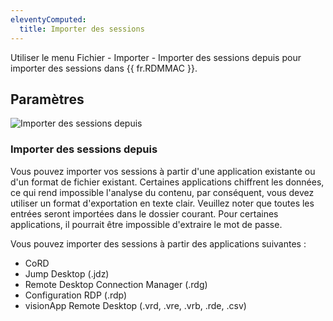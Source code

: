 ```yaml
---
eleventyComputed:
  title: Importer des sessions
---
```

Utiliser le menu Fichier - Importer - Importer des sessions depuis pour importer des sessions dans {{ fr.RDMMAC }}.

## Paramètres

![Importer des sessions depuis](https://cdnweb.devolutions.net/docs/docs_en_rdm_mac_clip10314.png)

### Importer des sessions depuis

Vous pouvez importer vos sessions à partir d'une application existante ou d'un format de fichier existant. Certaines applications chiffrent les données, ce qui rend impossible l'analyse du contenu, par conséquent, vous devez utiliser un format d'exportation en texte clair. Veuillez noter que toutes les entrées seront importées dans le dossier courant. Pour certaines applications, il pourrait être impossible d'extraire le mot de passe.

Vous pouvez importer des sessions à partir des applications suivantes :

* CoRD
* Jump Desktop (.jdz)
* Remote Desktop Connection Manager (.rdg)
* Configuration RDP (.rdp)
* visionApp Remote Desktop (.vrd, .vre, .vrb, .rde, .csv)
